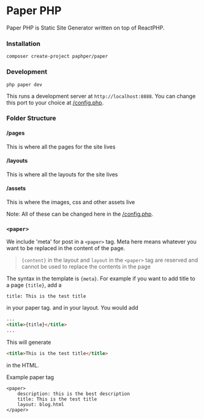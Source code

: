 # Paper PHP

Paper PHP is Static Site Generator written on top of ReactPHP.

### Installation

`composer create-project paphper/paper`

### Development

`php paper dev`

This runs a development server at `http://localhost:8888`. You can change this port to your choice at [/config.php](/config.php).

### Folder Structure

#### /pages
This is where all the pages for the site lives

#### /layouts
This is where all the layouts for the site lives

#### /assets
This is where the images, css and other assets live

Note: All of these can be changed here in the [/config.php](/config.php).

### `<paper>`
We include 'meta' for post in a `<paper>` tag. Meta here means whatever you want to be replaced in the content of the page.

> `{content}` in the layout and `layout` in the `<paper>` tag are reserved and cannot be used to replace the contents in the page

The syntax in the template is `{meta}`.
For example if you want to add title to a page `{title}`, add a 
```
title: This is the test title
```
in your paper tag. 
and in your layout. You would add

```html
...
<title>{title}</title>
...

```

This will generate 
```html
<title>This is the test title</title>
```
in the HTML.
  
Example paper tag
```
<paper>       
    description: this is the best description
    title: This is the test title
    layout: blog.html
</paper>
``` 
